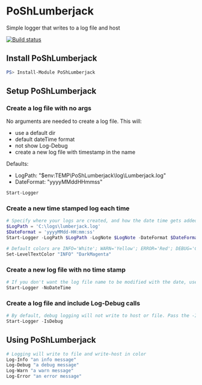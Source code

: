 # PoShLumberjack
Simple logger that writes to a log file and host

[![Build status](https://ci.appveyor.com/api/projects/status/4loxtsfmwvae8cqc/branch/master?svg=true)](https://ci.appveyor.com/project/EmmanuelPineiro/poshlumberjack/branch/master)

## Install PoShLumberjack
```powershell
PS> Install-Module PoShLumberjack
```

## Setup PoShLumberjack

### Create a log file with no args
No arguments are needed to create a log file. This will:
  - use a default dir
  - default dateTime format
  - not show Log-Debug
  - create a new log file with timestamp in the name

Defaults:
  - LogPath: "$env:TEMP\PoShLumberjack\log\Lumberjack.log"
  - DateFormat: "yyyyMMddHHmmss"

```powershell
Start-Logger
```

### Create a new time stamped log each time
```powershell
# Specify where your logs are created, and how the date time gets added before the extension
$LogPath = 'C:\logs\lumberjack.log'
$DateFormat = 'yyyyMMdd-HH:mm:ss'
Start-Logger -LogPath $LogPath -LogNote $LogNote -DateFormat $DateFormat

# Default colors are INFO='White'; WARN='Yellow'; ERROR='Red'; DEBUG='Cyan'. They can be changed using the Set-LevelTextColor command. 
Set-LevelTextColor "INFO" "DarkMagenta"
```

### Create a new log file with no time stamp
```powershell
# If you don't want the log file name to be modified with the date, use the -NoDateTime switch
Start-Logger -NoDateTime
```

### Create a log file and include Log-Debug calls
```powershell
# By default, debug logging will not write to host or file. Pass the -IsDebug switch to get Log-Debug entries to show
Start-Logger -IsDebug
```

## Using PoShLumberjack
```powershell
# Logging will write to file and write-host in color
Log-Info "an info message"
Log-Debug "a debug message"
Log-Warn "a warn message"
Log-Error "an error message"
```